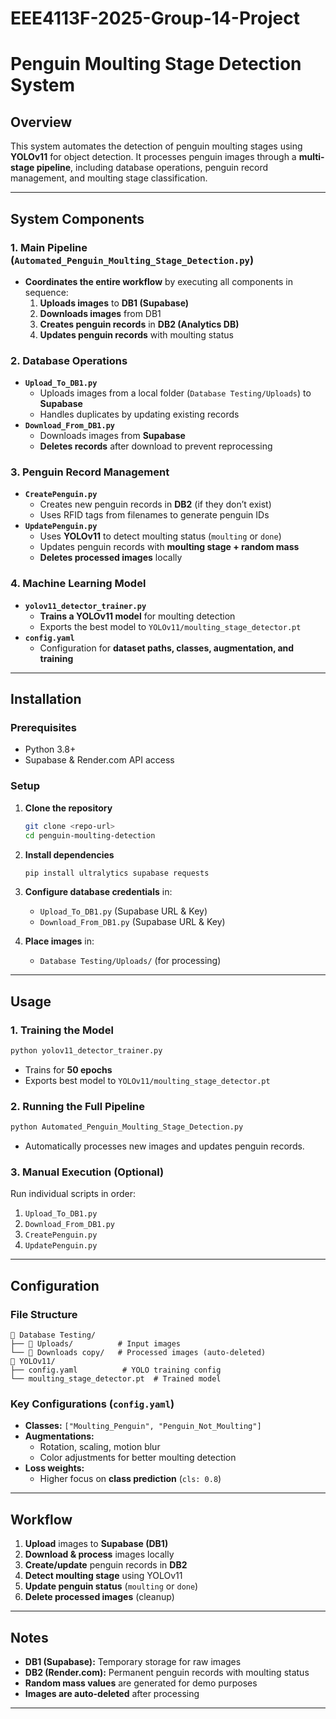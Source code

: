 # EEE4113F-2025-Group-14-Project

# Penguin Moulting Stage Detection System  

## Overview  

This system automates the detection of penguin moulting stages using **YOLOv11** for object detection. It processes penguin images through a **multi-stage pipeline**, including database operations, penguin record management, and moulting stage classification.  

---

## System Components  

### **1. Main Pipeline (`Automated_Penguin_Moulting_Stage_Detection.py`)**  
- **Coordinates the entire workflow** by executing all components in sequence:  
  1. **Uploads images** to **DB1 (Supabase)**  
  2. **Downloads images** from DB1  
  3. **Creates penguin records** in **DB2 (Analytics DB)**  
  4. **Updates penguin records** with moulting status  

### **2. Database Operations**  
- **`Upload_To_DB1.py`**  
  - Uploads images from a local folder (`Database Testing/Uploads`) to **Supabase**  
  - Handles duplicates by updating existing records  
- **`Download_From_DB1.py`**  
  - Downloads images from **Supabase**  
  - **Deletes records** after download to prevent reprocessing  

### **3. Penguin Record Management**  
- **`CreatePenguin.py`**  
  - Creates new penguin records in **DB2** (if they don’t exist)  
  - Uses RFID tags from filenames to generate penguin IDs  
- **`UpdatePenguin.py`**  
  - Uses **YOLOv11** to detect moulting status (`moulting` or `done`)  
  - Updates penguin records with **moulting stage + random mass**  
  - **Deletes processed images** locally  

### **4. Machine Learning Model**  
- **`yolov11_detector_trainer.py`**  
  - **Trains a YOLOv11 model** for moulting detection  
  - Exports the best model to `YOLOv11/moulting_stage_detector.pt`  
- **`config.yaml`**  
  - Configuration for **dataset paths, classes, augmentation, and training**  

---

## Installation  

### **Prerequisites**  
- Python 3.8+  
- Supabase & Render.com API access  

### **Setup**  
1. **Clone the repository**  
   ```sh
   git clone <repo-url>
   cd penguin-moulting-detection
   ```  

2. **Install dependencies**  
   ```sh
   pip install ultralytics supabase requests
   ```  

3. **Configure database credentials** in:  
   - `Upload_To_DB1.py` (Supabase URL & Key)  
   - `Download_From_DB1.py` (Supabase URL & Key)  

4. **Place images** in:  
   - `Database Testing/Uploads/` (for processing)  

---

## Usage  

### **1. Training the Model**  
```sh
python yolov11_detector_trainer.py
```  
- Trains for **50 epochs**  
- Exports best model to `YOLOv11/moulting_stage_detector.pt`  

### **2. Running the Full Pipeline**  
```sh
python Automated_Penguin_Moulting_Stage_Detection.py
```  
- Automatically processes new images and updates penguin records.  

### **3. Manual Execution (Optional)**  
Run individual scripts in order:  
1. `Upload_To_DB1.py`  
2. `Download_From_DB1.py`  
3. `CreatePenguin.py`  
4. `UpdatePenguin.py`  

---

## Configuration  

### **File Structure**  
```
📂 Database Testing/  
├── 📂 Uploads/          # Input images
└── 📂 Downloads copy/   # Processed images (auto-deleted)
📂 YOLOv11/  
├── config.yaml          # YOLO training config  
└── moulting_stage_detector.pt  # Trained model  
```  

### **Key Configurations (`config.yaml`)**  
- **Classes:** `["Moulting_Penguin", "Penguin_Not_Moulting"]`  
- **Augmentations:**  
  - Rotation, scaling, motion blur  
  - Color adjustments for better moulting detection  
- **Loss weights:**  
  - Higher focus on **class prediction** (`cls: 0.8`)  

---

## Workflow  

1. **Upload** images to **Supabase (DB1)**  
2. **Download & process** images locally  
3. **Create/update** penguin records in **DB2**  
4. **Detect moulting stage** using YOLOv11  
5. **Update penguin status** (`moulting` or `done`)  
6. **Delete processed images** (cleanup)  

---

## Notes  

- **DB1 (Supabase):** Temporary storage for raw images  
- **DB2 (Render.com):** Permanent penguin records with moulting status  
- **Random mass values** are generated for demo purposes  
- **Images are auto-deleted** after processing  

---
